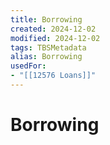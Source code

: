 ```yaml
---
title: Borrowing
created: 2024-12-02
modified: 2024-12-02
tags: TBSMetadata
alias: Borrowing
usedFor:
- "[[12576 Loans]]"
---
```

# Borrowing
